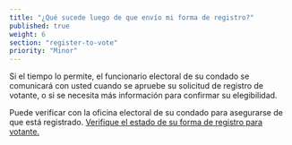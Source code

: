 ```yaml
---
title: "¿Qué sucede luego de que envío mi forma de registro?"
published: true
weight: 6
section: "register-to-vote"
priority: "Minor"
---
```


Si el tiempo lo permite, el funcionario electoral de su condado se comunicará con usted cuando se apruebe su solicitud de registro de votante, o si se necesita más información para confirmar su elegibilidad.  

Puede verificar con la oficina electoral de su condado para asegurarse de que está registrado. [Verifique el estado de su forma de registro para votante.](https://voterstatus.sos.ca.gov/ES)